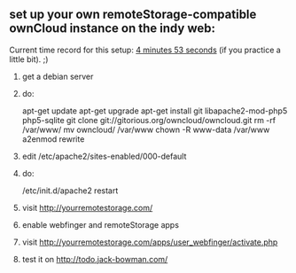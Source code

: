 set up your own remoteStorage-compatible ownCloud instance on the indy web:
-----------------

Current time record for this setup: [4 minutes 53 seconds](screencast.mpeg) (if you practice a little bit). ;)

1. get a debian server
2. do:

    apt-get update
    apt-get upgrade
    apt-get install git libapache2-mod-php5 php5-sqlite
    git clone git://gitorious.org/owncloud/owncloud.git
    rm -rf /var/www/
    mv owncloud/ /var/www
    chown -R www-data /var/www
    a2enmod rewrite

3. edit /etc/apache2/sites-enabled/000-default 
4. do:

    /etc/init.d/apache2 restart

5. visit http://yourremotestorage.com/
6. enable webfinger and remoteStorage apps
7. visit http://yourremotestorage.com/apps/user_webfinger/activate.php
8. test it on http://todo.jack-bowman.com/
